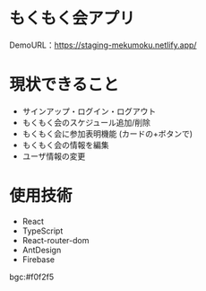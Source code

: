 # もくもく会アプリ

DemoURL：https://staging-mekumoku.netlify.app/

# 現状できること

- サインアップ・ログイン・ログアウト
- もくもく会のスケジュール追加/削除
- もくもく会に参加表明機能 (カードの+ボタンで)
- もくもく会の情報を編集
- ユーザ情報の変更

# 使用技術

- React
- TypeScript
- React-router-dom
- AntDesign
- Firebase

bgc:#f0f2f5
